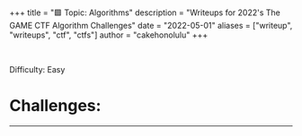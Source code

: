+++
title = "🟩 Topic: Algorithms"
description = "Writeups for 2022's The GAME CTF Algorithm Challenges"
date = "2022-05-01"
aliases = ["writeup", "writeups", "ctf", "ctfs"]
author = "cakehonolulu"
+++

<br>

Difficulty: Easy

# Challenges:

<hr>